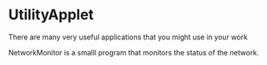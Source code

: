 # UtilityApplet
There are many very useful applications that you might use in your work

NetworkMonitor is a smalll program that monitors the status of the network.
